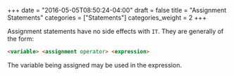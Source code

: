 +++
date = "2016-05-05T08:50:24-04:00"
draft = false
title = "Assignment Statements"
categories = ["Statements"]
categories_weight = 2
+++

Assignment statements have no side effects with `IT`. They are generally of the form:

``` html
<variable> <assignment operator> <expression>
```

The variable being assigned may be used in the expression.


